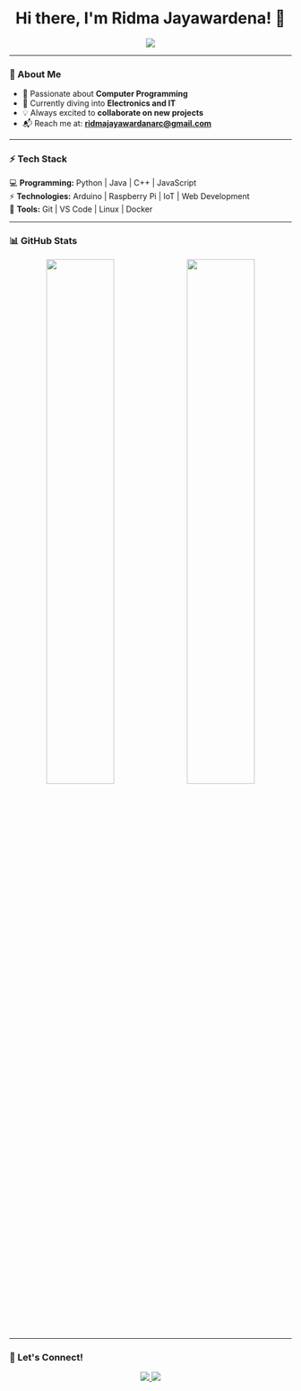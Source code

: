 <h1 align="center">Hi there, I'm Ridma Jayawardena! 👋</h1>

<p align="center">
  <a href="https://github.com/Ridma2000">
    <img src="https://readme-typing-svg.herokuapp.com?font=Fira+Code&weight=500&size=22&pause=1000&color=1F75FE&center=true&vCenter=true&multiline=true&width=435&lines=Welcome+to+my+GitHub!+;">
    
  </a>
</p>


---

### 🚀 About Me

- 👀 Passionate about **Computer Programming**
- 🌱 Currently diving into **Electronics and IT**
- 💡 Always excited to **collaborate on new projects**
- 📬 Reach me at: **[ridmajayawardanarc@gmail.com](mailto:ridmajayawardanarc@gmail.com)**

---

### ⚡ Tech Stack
💻 **Programming:** Python | Java | C++ | JavaScript  
⚡ **Technologies:** Arduino | Raspberry Pi | IoT | Web Development  
🔧 **Tools:** Git | VS Code | Linux | Docker  

---

### 📊 GitHub Stats

<p align="center">
  <img width="49%" src="https://github-readme-stats.vercel.app/api?username=Ridma2000&show_icons=true&theme=tokyonight" />
  <img width="49%" src="https://github-readme-streak-stats.herokuapp.com/?user=Ridma2000&theme=tokyonight" />
</p>

---

### 📌 Let's Connect!
<p align="center">
  <a href="mailto:ridmajayawardanarc@gmail.com">
    <img src="https://img.shields.io/badge/Email-D14836?style=for-the-badge&logo=gmail&logoColor=white">
  </a>
  <a href="https://github.com/Ridma2000">
    <img src="https://img.shields.io/badge/GitHub-181717?style=for-the-badge&logo=github&logoColor=white">
  </a>
</p>
